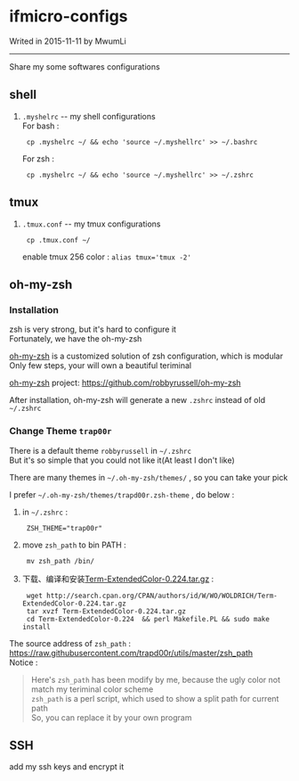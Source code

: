 # ifmicro-configs


Writed in 2015-11-11 by MwumLi

----

Share my some softwares configurations


## shell

1. `.myshelrc` -- my shell configurations  
    For bash :  

        cp .myshelrc ~/ && echo 'source ~/.myshellrc' >> ~/.bashrc 

    For zsh :  

        cp .myshelrc ~/ && echo 'source ~/.myshellrc' >> ~/.zshrc

## tmux

1. `.tmux.conf` -- my tmux configurations  
   

        cp .tmux.conf ~/

    enable tmux 256 color : `alias tmux='tmux -2'`  

## oh-my-zsh

### Installation

zsh is very strong, but it's hard to configure it  
Fortunately, we have the oh-my-zsh  

[oh-my-zsh][] is a customized solution of zsh configuration, which is modular  
Only few steps, your will own a beautiful teriminal

[oh-my-zsh][] project: <https://github.com/robbyrussell/oh-my-zsh>  

After installation, oh-my-zsh will generate a new `.zshrc` instead of old `~/.zshrc`

### Change Theme `trap00r`

There is a default theme `robbyrussell` in `~/.zshrc`  
But it's so simple that you could not like it(At least I don't like)

There are many themes in `~/.oh-my-zsh/themes/` , so you can take your pick  

I prefer `~/.oh-my-zsh/themes/trapd00r.zsh-theme` , do below :  

1. in `~/.zshrc` :  

        ZSH_THEME="trap00r"

2. move `zsh_path` to bin PATH :  

        mv zsh_path /bin/

3. 下载、编译和安装[Term-ExtendedColor-0.224.tar.gz][] :  

        wget http://search.cpan.org/CPAN/authors/id/W/WO/WOLDRICH/Term-ExtendedColor-0.224.tar.gz
        tar xvzf Term-ExtendedColor-0.224.tar.gz
        cd Term-ExtendedColor-0.224  && perl Makefile.PL && sudo make install


The source address of `zsh_path` : <https://raw.githubusercontent.com/trapd00r/utils/master/zsh_path>  
Notice :  
> Here's `zsh_path` has been modify by me, because the ugly color  not match my teriminal color scheme  
> `zsh_path` is a perl script, which used to show a split path for current path  
> So, you can replace it by your own program  

[oh-my-zsh]: https://github.com/robbyrussell/oh-my-zsh "oh-my-zsh Github 地址"  
[Term-ExtendedColor-0.224.tar.gz]: http://search.cpan.org/CPAN/authors/id/W/WO/WOLDRICH/Term-ExtendedColor-0.224.tar.gz

## SSH

add my ssh keys and encrypt it
